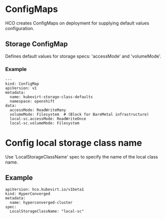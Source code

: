 # ConfigMaps
HCO creates ConfigMaps on deployment for supplying default values configuration.

## Storage ConfigMap
Defines default values for storage specs: 'accessMode' and 'volumeMode'.

### Example
```
---
kind: ConfigMap
apiVersion: v1
metadata:
  name: kubevirt-storage-class-defaults
  namespace: openshift
data:
  accessMode: ReadWriteMany
  volumeMode: Filesystem  # (Block for BareMetal infrastructure)
  local-sc.accessMode: ReadWriteOnce
  local-sc.volumeMode: Filesystem
```

# Config local storage class name
Use 'LocalStorageClassName' spec to specify the name of the local class name.

## Example
```
apiVersion: hco.kubevirt.io/v1beta1
kind: HyperConverged
metadata:
  name: hyperconverged-cluster
spec:
  LocalStorageClassName: "local-sc"
```
